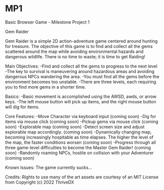 # MP1
Basic Browser Game - Milestone Project 1

Gem Raider

Gem Raider is a simple 2D action-adventure game centered around hunting for treasure. The objective of this game is to find and collect all the gems scattered around the map while avoiding environmental hazards and dangerous wildlife. There is no time to waste; it is time to get Raiding!

Main Objectives:
-Find and collect all the gems to progress to the next level
-The key to survival is maneuvering around hazardous areas and avoiding dangerous NPCs wandering the area. 
-You must find all the gems before the environment becomes too unstable. 
-There are three levels, each requiring you to find more gems in a shorter time. 

Basics:
-Basic movement is accomplished using the AWSD, awds, or arrow keys. 
-The left mouse button will pick up items, and the right mouse button will dig for items. 


Core Features:
-Move Character via keyboard input (coming soon)
-Dig for items via mouse click (coming soon)
-Pickup gems via mouse click (coming soon)
-Explorable map (coming soon)
-Detect screen size and adjust explorable map accordingly. (coming soon)
-Dynamically changing map, becoming increasingly hospitable as time elapses. The higher the level of the map, the faster conditions worsen (coming soon)
-Progress through all three game-level difficulties to become the Master Gem Raider! (coming soon)
-Randomly roaming NPCs, hostile on collision with your Adventurer (coming soon)


Known Issues: The game currently sucks…

Credits:
Rights to use many of the art assets are courtesy of an MIT License from Copyright (c) 2022 ThriveDX

